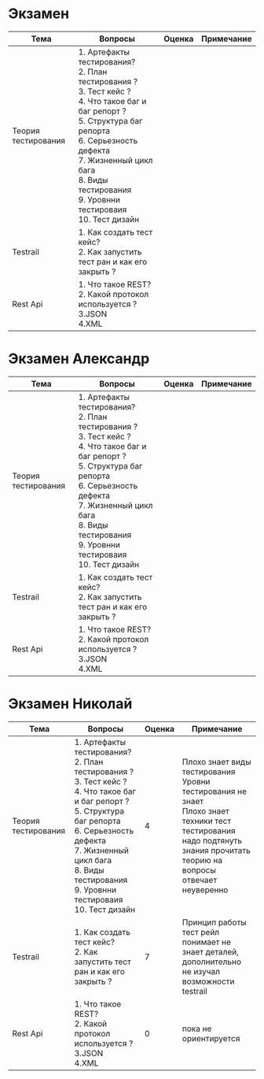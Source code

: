 Экзамен
==
| Тема                           | Вопросы                                                                                                                                            | Оценка | Примечание |
|--------------------------------|----------------------------------------------------------------------------------------------------------------------------------------------------|--------|------------|
| Теория тестирования                  | 1. Артефакты тестирования?<br/>2. План тестирования ?<br/>3. Тест кейс ?<br/>4. Что такое баг и баг репорт ?<br/>5. Структура баг репорта<br/>6. Серьезность дефекта <br/>7. Жизненный цикл бага<br/>8. Виды тестирования <br/>9. Уровнни тестироваия <br/>10. Тест дизайн  |        |            |
| Testrail         | 1. Как создать тест кейс?<br/>2. Как запустить тест ран и как его закрыть ?                                                          |        |            |
| Rest Api         | 1. Что такое REST?<br/>2. Какой протокол используется ?<br/>3.JSON<br/>4.XML                                                    |        |            |


Экзамен Александр
==
| Тема                           | Вопросы                                                                                                                                            | Оценка | Примечание |
|--------------------------------|----------------------------------------------------------------------------------------------------------------------------------------------------|--------|------------|
| Теория тестирования                  | 1. Артефакты тестирования?<br/>2. План тестирования ?<br/>3. Тест кейс ?<br/>4. Что такое баг и баг репорт ?<br/>5. Структура баг репорта<br/>6. Серьезность дефекта <br/>7. Жизненный цикл бага<br/>8. Виды тестирования <br/>9. Уровнни тестироваия <br/>10. Тест дизайн  |        |            |
| Testrail         | 1. Как создать тест кейс?<br/>2. Как запустить тест ран и как его закрыть ?                                                          |        |            |
| Rest Api         | 1. Что такое REST?<br/>2. Какой протокол используется ?<br/>3.JSON<br/>4.XML                                                    |        |            |


Экзамен Николай
==
| Тема                           | Вопросы                                                                                                                                            | Оценка | Примечание |
|--------------------------------|----------------------------------------------------------------------------------------------------------------------------------------------------|--------|------------|
| Теория тестирования                  | 1. Артефакты тестирования?<br/>2. План тестирования ?<br/>3. Тест кейс ?<br/>4. Что такое баг и баг репорт ?<br/>5. Структура баг репорта<br/>6. Серьезность дефекта <br/>7. Жизненный цикл бага<br/>8. Виды тестирования <br/>9. Уровнни тестироваия <br/>10. Тест дизайн  |   4     |   Плохо знает виды тестирования<br/>Уровни тестирования не знает<br/>Плохо знает техники тест тестирования<br/>надо подтянуть знания прочитать теорию на вопросы отвечает неуверенно         |
| Testrail         | 1. Как создать тест кейс?<br/>2. Как запустить тест ран и как его закрыть ?                                                          |   7     |      Принцип работы тест рейл понимает не знает деталей,<br/>дополнительно не изучал возможности testrail      |
| Rest Api         | 1. Что такое REST?<br/>2. Какой протокол используется ?<br/>3.JSON<br/>4.XML                                                    |    0    |    пока не ориентируется        |

